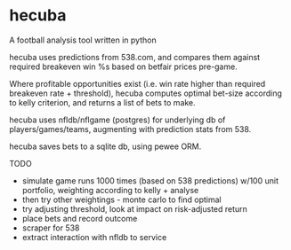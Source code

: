 # hecuba
A football analysis tool written in python

hecuba uses predictions from 538.com, and compares them against required breakeven win %s based on betfair prices pre-game.

Where profitable opportunities exist (i.e. win rate higher than required breakeven rate + threshold), hecuba computes optimal bet-size according to kelly criterion, and returns a list of bets to make.

hecuba uses nfldb/nflgame (postgres) for underlying db of players/games/teams, augmenting with prediction stats from 538.

hecuba saves bets to a sqlite db, using pewee ORM.

TODO
- simulate game runs 1000 times (based on 538 predictions) w/100 unit portfolio, weighting according to kelly + analyse
- then try other weightings - monte carlo to find optimal
- try adjusting threshold, look at impact on risk-adjusted return
- place bets and record outcome
- scraper for 538
- extract interaction with nfldb to service
